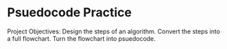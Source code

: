 # Psuedocode Practice

Project Objectives:
	Design the steps of an algorithm.
	Convert the steps into a full flowchart.
	Turn the flowchart into psuedocode.
